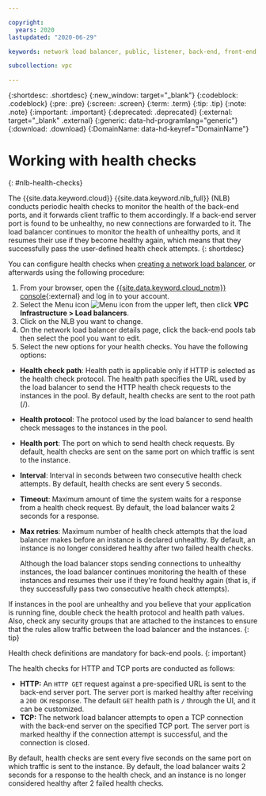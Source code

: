 ```yaml
---

copyright:
  years: 2020
lastupdated: "2020-06-29"

keywords: network load balancer, public, listener, back-end, front-end, pool, round-robin, weighted, connections, methods, policies, APIs, access, ports, vpc, vpc network

subcollection: vpc

---
```


{:shortdesc: .shortdesc}
{:new_window: target="_blank"}
{:codeblock: .codeblock}
{:pre: .pre}
{:screen: .screen}
{:term: .term}
{:tip: .tip}
{:note: .note}
{:important: .important}
{:deprecated: .deprecated}
{:external: target="_blank" .external}
{:generic: data-hd-programlang="generic"}
{:download: .download}
{:DomainName: data-hd-keyref="DomainName"}

# Working with health checks
{: #nlb-health-checks}

The {{site.data.keyword.cloud}} {{site.data.keyword.nlb_full}} (NLB) conducts periodic health checks to monitor the health of the back-end ports, and it forwards client traffic to them accordingly. If a back-end server port is found to be unhealthy, no new connections are forwarded to it. The load balancer continues to monitor the health of unhealthy ports, and it resumes their use if they become healthy again, which means that they successfully pass the user-defined health check attempts.
{: shortdesc}

You can configure health checks when [creating a network load balancer](/docs/vpc?topic=vpc-nlb-ui-creating-network-load-balancer), or afterwards using the following procedure:

1. From your browser, open the [{{site.data.keyword.cloud_notm}} console](https://cloud.ibm.com){:external} and log in to your account.
2. Select the Menu icon ![Menu icon](../../icons/icon_hamburger.svg) from the upper left, then click **VPC Infrastructure > Load balancers**.
3. Click on the NLB you want to change.
4. On the network load balancer details page, click the back-end pools tab then select the pool you want to edit.
5. Select the new options for your health checks. You have the following options:

  * **Health check path**: Health path is applicable only if HTTP is selected as the health check protocol. The health path specifies the URL used by the load balancer to send the HTTP health check requests to the instances in the pool. By default, health checks are sent to the root path (/).
  * **Health protocol**: The protocol used by the load balancer to send health check messages to the instances in the pool.
  * **Health port**: The port on which to send health check requests. By default, health checks are sent on the same port on which traffic is sent to the instance.
  * **Interval**: Interval in seconds between two consecutive health check attempts. By default, health checks are sent every 5 seconds.
  * **Timeout**: Maximum amount of time the system waits for a response from a health check request. By default, the load balancer waits 2 seconds for a response.
  * **Max retries**: Maximum number of health check attempts that the load balancer makes before an instance is declared unhealthy. By default, an instance is no longer considered healthy after two failed health checks.

    Although the load balancer stops sending connections to unhealthy instances, the load balancer continues monitoring the health of these instances and resumes their use if they're found healthy again (that is, if they successfully pass two consecutive health check attempts).

If instances in the pool are unhealthy and you believe that your application is running fine, double check the health protocol and health path values. Also, check any security groups that are attached to the instances to ensure that the rules allow traffic between the load balancer and the instances.
{: tip}

Health check definitions are mandatory for back-end pools.
{: important}

The health checks for HTTP and TCP ports are conducted as follows:

* **HTTP:** An `HTTP GET` request against a pre-specified URL is sent to the back-end server port. The server port is marked healthy after receiving a `200 OK` response. The default `GET` health path is `/` through the UI, and it can be customized.
* **TCP:** The network load balancer attempts to open a TCP connection with the back-end server on the specified TCP port. The server port is marked healthy if the connection attempt is successful, and the connection is closed.

By default, health checks are sent every five seconds on the same port on which traffic is sent to the instance. By default, the load balancer waits 2 seconds for a response to the health check, and an instance is no longer considered healthy after 2 failed health checks.
